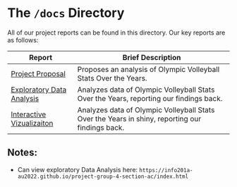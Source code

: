 
# The `/docs` Directory

All of our project reports can be found in this directory. Our key reports are 
as follows: 


|Report | Brief Description|
|---------------| -----------------|
|[Project Proposal](./p01-proposal.md) | Proposes an analysis of Olympic Volleyball Stats Over the Years.
|[Exploratory Data Analysis](./index.Rmd) | Analyzes data of Olympic Volleyball Stats Over the Years, reporting our findings back.
|[Interactive Vizualizaiton](./xxx) | Analyzes data of Olympic Volleyball Stats Over the Years in shiny, reporting our findings back.

## Notes:
* Can view exploratory Data Analysis here: `https://info201a-au2022.github.io/project-group-4-section-ac/index.html`
